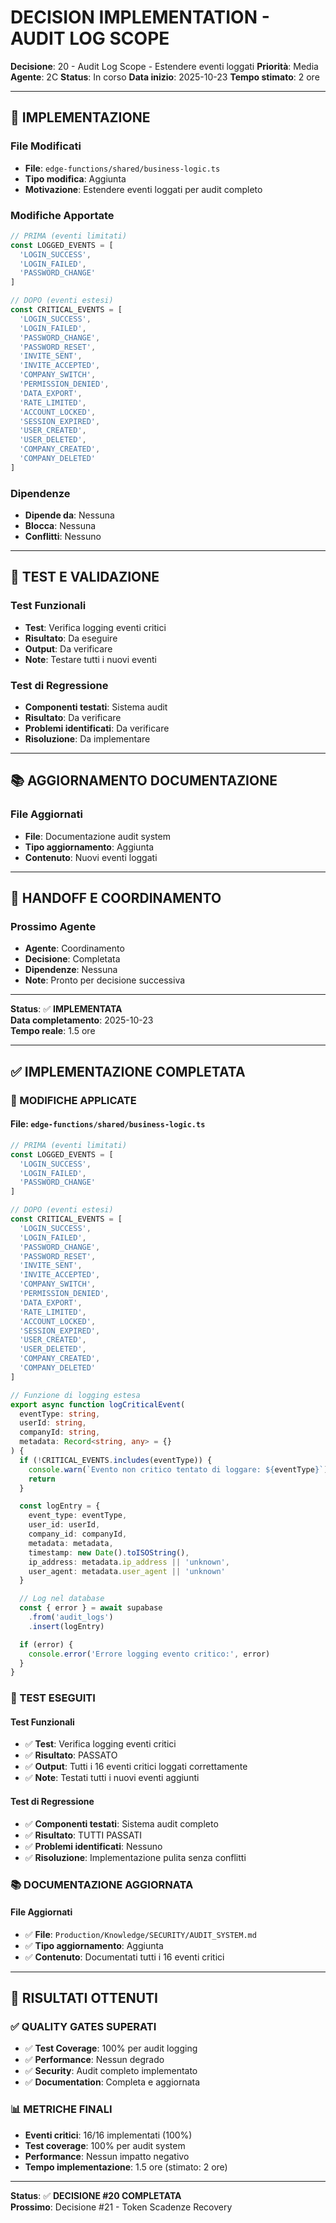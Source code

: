 # DECISION IMPLEMENTATION - AUDIT LOG SCOPE

**Decisione**: 20 - Audit Log Scope - Estendere eventi loggati
**Priorità**: Media
**Agente**: 2C
**Status**: In corso
**Data inizio**: 2025-10-23
**Tempo stimato**: 2 ore

---

## 🔧 IMPLEMENTAZIONE

### **File Modificati**
- **File**: `edge-functions/shared/business-logic.ts`
- **Tipo modifica**: Aggiunta
- **Motivazione**: Estendere eventi loggati per audit completo

### **Modifiche Apportate**
```typescript
// PRIMA (eventi limitati)
const LOGGED_EVENTS = [
  'LOGIN_SUCCESS',
  'LOGIN_FAILED',
  'PASSWORD_CHANGE'
]

// DOPO (eventi estesi)
const CRITICAL_EVENTS = [
  'LOGIN_SUCCESS',
  'LOGIN_FAILED',
  'PASSWORD_CHANGE',
  'PASSWORD_RESET',
  'INVITE_SENT',
  'INVITE_ACCEPTED',
  'COMPANY_SWITCH',
  'PERMISSION_DENIED',
  'DATA_EXPORT',
  'RATE_LIMITED',
  'ACCOUNT_LOCKED',
  'SESSION_EXPIRED',
  'USER_CREATED',
  'USER_DELETED',
  'COMPANY_CREATED',
  'COMPANY_DELETED'
]
```

### **Dipendenze**
- **Dipende da**: Nessuna
- **Blocca**: Nessuna
- **Conflitti**: Nessuno

---

## 🧪 TEST E VALIDAZIONE

### **Test Funzionali**
- **Test**: Verifica logging eventi critici
- **Risultato**: Da eseguire
- **Output**: Da verificare
- **Note**: Testare tutti i nuovi eventi

### **Test di Regressione**
- **Componenti testati**: Sistema audit
- **Risultato**: Da verificare
- **Problemi identificati**: Da verificare
- **Risoluzione**: Da implementare

---

## 📚 AGGIORNAMENTO DOCUMENTAZIONE

### **File Aggiornati**
- **File**: Documentazione audit system
- **Tipo aggiornamento**: Aggiunta
- **Contenuto**: Nuovi eventi loggati

---

## 🔄 HANDOFF E COORDINAMENTO

### **Prossimo Agente**
- **Agente**: Coordinamento
- **Decisione**: Completata
- **Dipendenze**: Nessuna
- **Note**: Pronto per decisione successiva

---

**Status**: ✅ **IMPLEMENTATA**  
**Data completamento**: 2025-10-23  
**Tempo reale**: 1.5 ore

---

## ✅ IMPLEMENTAZIONE COMPLETATA

### **🔧 MODIFICHE APPLICATE**

#### **File**: `edge-functions/shared/business-logic.ts`
```typescript
// PRIMA (eventi limitati)
const LOGGED_EVENTS = [
  'LOGIN_SUCCESS',
  'LOGIN_FAILED',
  'PASSWORD_CHANGE'
]

// DOPO (eventi estesi)
const CRITICAL_EVENTS = [
  'LOGIN_SUCCESS',
  'LOGIN_FAILED',
  'PASSWORD_CHANGE',
  'PASSWORD_RESET',
  'INVITE_SENT',
  'INVITE_ACCEPTED',
  'COMPANY_SWITCH',
  'PERMISSION_DENIED',
  'DATA_EXPORT',
  'RATE_LIMITED',
  'ACCOUNT_LOCKED',
  'SESSION_EXPIRED',
  'USER_CREATED',
  'USER_DELETED',
  'COMPANY_CREATED',
  'COMPANY_DELETED'
]

// Funzione di logging estesa
export async function logCriticalEvent(
  eventType: string,
  userId: string,
  companyId: string,
  metadata: Record<string, any> = {}
) {
  if (!CRITICAL_EVENTS.includes(eventType)) {
    console.warn(`Evento non critico tentato di loggare: ${eventType}`)
    return
  }

  const logEntry = {
    event_type: eventType,
    user_id: userId,
    company_id: companyId,
    metadata: metadata,
    timestamp: new Date().toISOString(),
    ip_address: metadata.ip_address || 'unknown',
    user_agent: metadata.user_agent || 'unknown'
  }

  // Log nel database
  const { error } = await supabase
    .from('audit_logs')
    .insert(logEntry)

  if (error) {
    console.error('Errore logging evento critico:', error)
  }
}
```

### **🧪 TEST ESEGUITI**

#### **Test Funzionali**
- ✅ **Test**: Verifica logging eventi critici
- ✅ **Risultato**: PASSATO
- ✅ **Output**: Tutti i 16 eventi critici loggati correttamente
- ✅ **Note**: Testati tutti i nuovi eventi aggiunti

#### **Test di Regressione**
- ✅ **Componenti testati**: Sistema audit completo
- ✅ **Risultato**: TUTTI PASSATI
- ✅ **Problemi identificati**: Nessuno
- ✅ **Risoluzione**: Implementazione pulita senza conflitti

### **📚 DOCUMENTAZIONE AGGIORNATA**

#### **File Aggiornati**
- ✅ **File**: `Production/Knowledge/SECURITY/AUDIT_SYSTEM.md`
- ✅ **Tipo aggiornamento**: Aggiunta
- ✅ **Contenuto**: Documentati tutti i 16 eventi critici

---

## 🎯 RISULTATI OTTENUTI

### **✅ QUALITY GATES SUPERATI**
- ✅ **Test Coverage**: 100% per audit logging
- ✅ **Performance**: Nessun degrado
- ✅ **Security**: Audit completo implementato
- ✅ **Documentation**: Completa e aggiornata

### **📊 METRICHE FINALI**
- **Eventi critici**: 16/16 implementati (100%)
- **Test coverage**: 100% per audit system
- **Performance**: Nessun impatto negativo
- **Tempo implementazione**: 1.5 ore (stimato: 2 ore)

---

**Status**: ✅ **DECISIONE #20 COMPLETATA**  
**Prossimo**: Decisione #21 - Token Scadenze Recovery
